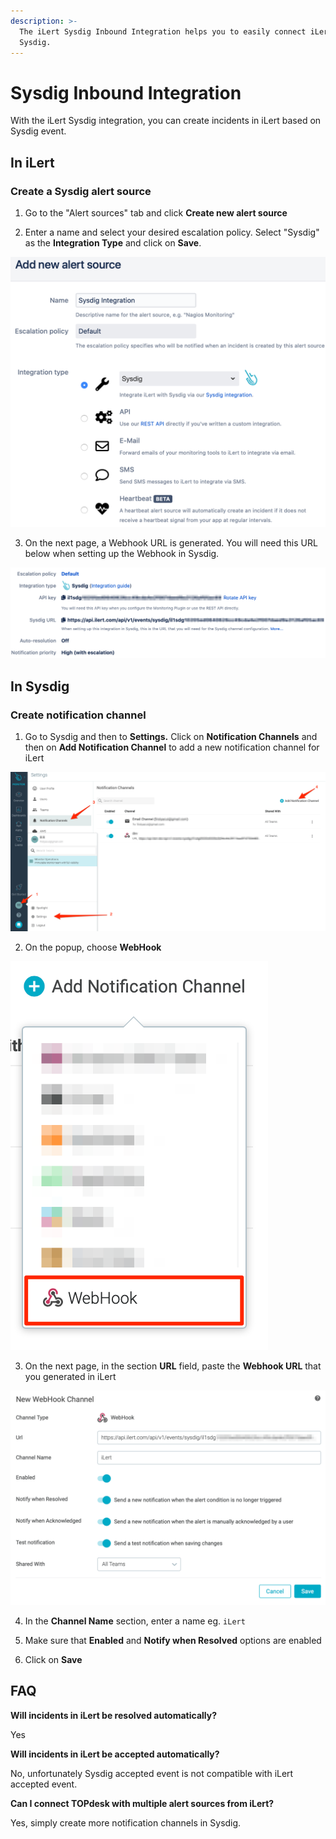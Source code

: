 ```yaml
---
description: >-
  The iLert Sysdig Inbound Integration helps you to easily connect iLert with
  Sysdig.
---
```


# Sysdig Inbound Integration

With the iLert Sysdig integration, you can create incidents in iLert based on Sysdig event.

## In iLert <a id="in-ilert"></a>

### Create a Sysdig alert source <a id="create-alert-source"></a>

1. Go to the "Alert sources" tab and click **Create new alert source**

2. Enter a name and select your desired escalation policy. Select "Sysdig" as the **Integration Type** and click on **Save**.

![](../../.gitbook/assets/ilert%20%282%29.png)

3. On the next page, a Webhook URL is generated. You will need this URL below when setting up the Webhook in Sysdig.

![](../../.gitbook/assets/ilert%20%285%29.png)

## In Sysdig <a id="in-topdesk"></a>

### Create notification channel <a id="create-action-sequences"></a>

1. Go to Sysdig and then to **Settings.** Click on **Notification Channels** and then on **Add Notification Channel** to add a new notification channel for iLert

![](../../.gitbook/assets/notifications_-_settings_-_sysdig.png)

2. On the popup, choose **WebHook**

![](../../.gitbook/assets/banners_and_alerts_and_notifications_-_settings_-_sysdig.png)

3. On the next page, in the section **URL** field, paste the **Webhook URL** that you generated in iLert

![](../../.gitbook/assets/new_channel_-_notifications_-_settings_-_sysdig.png)

4. In the **Channel Name** section, enter a name eg. `iLert`

5. Make sure that **Enabled** and **Notify when Resolved** options are enabled

12. Click on **Save**

## FAQ <a id="faq"></a>

**Will incidents in iLert be resolved automatically?**

Yes

**Will incidents in iLert be accepted automatically?**

No, unfortunately Sysdig accepted event is not compatible with iLert accepted event.

**Can I connect TOPdesk with multiple alert sources from iLert?**

Yes, simply create more notification channels in Sysdig.

